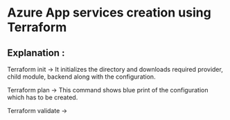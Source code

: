 # Azure App services creation using Terraform
## Explanation :
Terraform init -> It initializes the directory and downloads required provider, child module, backend along with the configuration.

Terraform plan -> This command shows blue print of the configuration which has to be created.

Terraform validate ->
